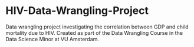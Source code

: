 # HIV-Data-Wrangling-Project

Data wrangling project investigating the correlation between GDP and child mortality due to HIV.
Created as part of the Data Wrangling Course in the Data Science Minor at VU Amsterdam. 
